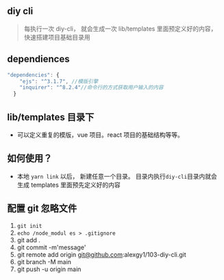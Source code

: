 ## diy cli

> 每执行一次 diy-cli， 就会生成一次 lib/templates 里面预定义好的内容， 快速搭建项目基础目录用

## dependiences

```js
"dependencies": {
    "ejs": "^3.1.7", //模版引擎
    "inquirer": "^8.2.4"//命令行的方式获取用户输入的内容
  }
```

## lib/templates 目录下

- 可以定义重复的模版，vue 项目。react 项目的基础结构等等。

## 如何使用？

- 本地 `yarn link` 以后， 新建任意一个目录。 目录内执行`diy-cli`目录内就会生成 templates 里面预先定义好的内容

## 配置 git 忽略文件

1. `git init `
2. `echo /node_modul es > .gitignore`
3. git add .
4. git commit -m'message'
5. git remote add origin git@github.com:alexgy1/103-diy-cli.git
6. git branch -M main
7. git push -u origin main
